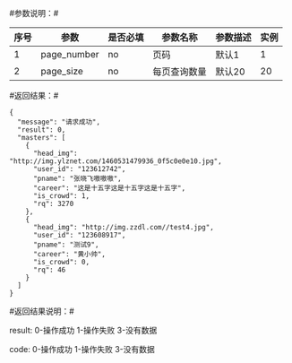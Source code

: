 #参数说明：#


|序号    |参数            | 是否必填  |参数名称         |参数描述                     |实例                      |
|------ |----------------|----------|----------------|----------------------------|-------------------------|
|  1    |page_number     |no        |页码             |默认1                       |1                        |
|  2    |page_size       |no        |每页查询数量      |默认20                      |20                       |


#返回结果：#

    {						
      "message": "请求成功",						
      "result": 0,						
      "masters": [						
        {						
          "head_img": "http://img.ylznet.com/1460531479936_0f5c0e0e10.jpg",						
          "user_id": "123612742",						
          "pname": "张晓飞嗷嗷嗷",						
          "career": "这是十五字这是十五字这是十五字",						
          "is_crowd": 1,						
          "rq": 3270						
        },						
        {						
          "head_img": "http://img.zzdl.com//test4.jpg",						
          "user_id": "123608917",						
          "pname": "测试9",						
          "career": "黄小帅",						
          "is_crowd": 0,						
          "rq": 46						
        }						
      ]						
    }		


#返回结果说明：#

  result: 	0-操作成功 1-操作失败 3-没有数据
  
  code: 	0-操作成功 1-操作失败 3-没有数据
